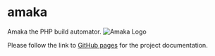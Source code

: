 amaka
=====
Amaka the PHP build automator.
![Amaka Logo](https://raw.github.com/trashofmasters/amaka/gh-pages/img/amaka.png?raw=true)

Please follow the link to [GitHub pages](http://trashofmasters.github.com/amaka) for the project documentation.
